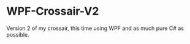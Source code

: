 WPF-Crossair-V2
===============

Version 2 of my crossair, this time using WPF and as much pure C# as possible.
